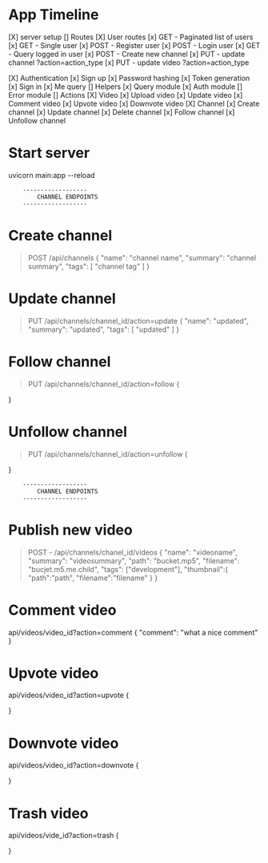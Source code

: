 


# App Timeline
[X] server setup
  [] Routes
    [X] User routes
      [x] GET  - Paginated list of users
      [x] GET  - Single user
      [x] POST - Register user
      [x] POST - Login user
      [x] GET  - Query logged in user
      [x] POST - Create new channel
      [x] PUT - update channel
        ?action=action_type
      [x] PUT - update video
        ?action=action_type
      
  [X] Authentication
    [x] Sign up
      [x] Password hashing
      [x] Token generation
    [x] Sign in
    [x] Me query
  [] Helpers
    [x] Query module
    [x] Auth module
    [] Error module
  [] Actions
    [X] Video 
      [x] Upload video
      [x] Update video
      [x] Comment video
      [x] Upvote video
      [x] Downvote video
    [X] Channel
      [x] Create channel
      [x] Update channel
      [x] Delete channel
      [x] Follow channel
      [x] Unfollow channel
    
# Start server
uvicorn main:app --reload


```
    ------------------
        CHANNEL ENDPOINTS
    ------------------
```

# Create channel
> POST /api/channels
{
  "name": "channel name",
  "summary": "channel summary",
  "tags": [
    "channel tag"
  ]
}

# Update channel
> PUT /api/channels/channel_id/action=update
{
  "name": "updated",
  "summary": "updated",
  "tags": [
    "updated"
  ]
}

# Follow channel
> PUT /api/channels/channel_id/action=follow
{

}

# Unfollow channel
> PUT /api/channels/channel_id/action=unfollow
{

}

```
    ------------------
        CHANNEL ENDPOINTS
    ------------------
```

# Publish new video
> POST - /api/channels/chanel_id/videos 
{
	"name": "videoname",
	"summary": "videosummary",
	"path": "bucket.mp5",
	"filename": "bucjet.m5.me.child",
	"tags": ["development"],
	"thumbnail":{
		"path":"path",
		"filename":"filename"
	}
}

# Comment video
api/videos/video_id?action=comment
{
	"comment": "what a nice comment"
}

# Upvote video
api/videos/video_id?action=upvote
{

}

# Downvote video
api/videos/video_id?action=downvote
{

}

# Trash video
api/videos/vide_id?action=trash
{

}